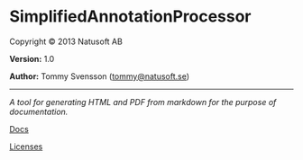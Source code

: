 # SimplifiedAnnotationProcessor

Copyright © 2013 Natusoft AB

__Version:__ 1.0

__Author:__ Tommy Svensson (tommy@natusoft.se)

----

_A tool for generating HTML and PDF from markdown for the purpose of documentation._

[Docs](https://github.com/tombensve/SimplifiedAnnotationProcessor/blob/master/docs/SimplifiedAnnotationProcessor.md)

[Licenses](https://github.com/tombensve/SimplifiedAnnotationProcessor/blob/master/licenses.md)

